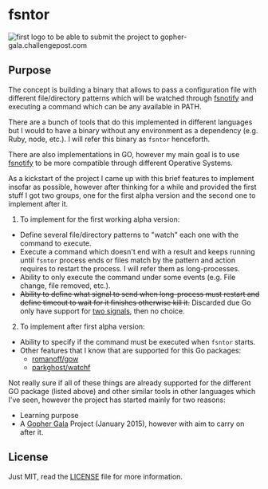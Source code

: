 fsntor
=======

![first logo to be able to submit the project to gopher-gala.challengepost.com](https://raw.githubusercontent.com/gophergala/fsntor/master/assets/logo-readme.png)

## Purpose

The concept is building a binary that allows to pass a configuration file with different file/directory patterns which will be watched through [fsnotify](https://github.com/go-fsnotify/fsnotify) and executing a command which can be any available in PATH.

There are a bunch of tools that do this implemented in different languages but I would to have a binary without any environment as a dependency (e.g. Ruby, node, etc.). I will refer this binary as `fsntor` henceforth.

There are also implementations in GO, however my main goal is to use [fsnotify](https://github.com/go-fsnotify/fsnotify) to be more compatible through different Operative Systems.

As a kickstart of the project I came up with this brief features to implement insofar as possible, however after thinking for a while and provided the first stuff I got two groups, one for the first alpha version and the second one to implement after it.

1. To implement for the first working alpha version:
  * Define several file/directory patterns to "watch" each one with the command to execute.
  * Execute a command which doesn't end with a result and keeps running until `fsntor` process ends or files match by the pattern and action requires to restart the process. I will refer them as long-processes.
  * Ability to only execute the command under some events (e.g. File change, file removed, etc.).
  * ~~Ability to define what signal to send when long-process must restart and define timeout to wait for it finishes otherwise kill it.~~ Discarded due Go only have support for [two signals](http://golang.org/pkg/os/#Signal), then no choice.

2. To implement after first alpha version:
  * Ability to specify if the command must be executed when `fsntor` starts.
  * Other features that I know that are supported for this Go packages:
    * [romanoff/gow](https://github.com/romanoff/gow)
    * [parkghost/watchf](https://github.com/parkghost/watchf)

Not really sure if all of these things are  already supported for the different GO package (listed above) and other similar tools in other languages which I've seen, however the project has started mainly for two reasons:

* Learning purpose
* A [Gopher Gala](http://gophergala.com/) Project (January 2015), however with aim to carry on after it.

## License

Just MIT, read the [LICENSE](LICENSE) file for more information.
